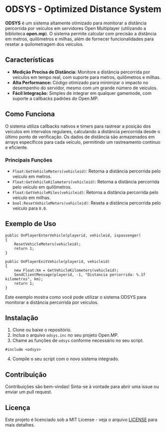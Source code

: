# **ODSYS - Optimized Distance System**

**ODSYS** é um sistema altamente otimizado para monitorar a distância percorrida por veículos em servidores Open Multiplayer (utilizando a biblioteca **open.mp**). O sistema permite calcular com precisão a distância em metros, quilômetros e milhas, além de fornecer funcionalidades para resetar a quilometragem dos veículos.

## **Características**

- **Medição Precisa de Distância:** Monitore a distância percorrida por veículos em tempo real, com suporte para metros, quilômetros e milhas.
- **Alta Performance:** Código otimizado para minimizar o impacto no desempenho do servidor, mesmo com um grande número de veículos.
- **Fácil Integração:** Simples de integrar em qualquer gamemode, com suporte a callbacks padrões do Open.MP.

## **Como Funciona**

O sistema utiliza callbacks nativos e timers para rastrear a posição dos veículos em intervalos regulares, calculando a distância percorrida desde o último ponto de verificação. Os dados de distância são armazenados em arrays específicos para cada veículo, permitindo um rastreamento contínuo e eficiente.

### **Principais Funções**

- `Float:GetVehicleMeters(vehicleid)`: Retorna a distância percorrida pelo veículo em metros.
- `Float:GetVehicleKilometers(vehicleid)`: Retorna a distância percorrida pelo veículo em quilômetros.
- `Float:GetVehicleMiles(vehicleid)`: Retorna a distância percorrida pelo veículo em milhas.
- `bool:ResetVehicleMeters(vehicleid)`: Reseta a distância percorrida pelo veículo para `0.0`.

## **Exemplo de Uso**

```pawn
public OnPlayerEnterVehicle(playerid, vehicleid, ispassenger)
{
    ResetVehicleMeters(vehicleid);
    return 1;
}

public OnPlayerExitVehicle(playerid, vehicleid)
{
    new Float:km = GetVehicleKilometers(vehicleid);
    SendClientMessage(playerid, -1, "Distancia percorrida: %.1f kilometros", km);
    return 1;
}
```

Este exemplo mostra como você pode utilizar o sistema ODSYS para monitorar a distância percorrida por veículos.

## **Instalação**

1. Clone ou baixe o repositório.
2. Inclua o arquivo `odsys.inc` no seu projeto Open.MP.
3. Chame as funções de `odsys` conforme necessário no seu script.

```pawn
#include <odsys>
```
4. Compile o seu script com o novo sistema integrado.

## **Contribuição**

Contribuições são bem-vindas! Sinta-se à vontade para abrir uma issue ou enviar um pull request.

## **Licença**

Este projeto é licenciado sob a MIT License - veja o arquivo [LICENSE](LICENSE) para mais detalhes.
